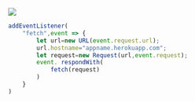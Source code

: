 [![](https://www.herokucdn.com/deploy/button.png)](https://heroku.com/deploy?template=https://github.com/rehyfjuk/jtyulkuilo.git)

```js
addEventListener(
    "fetch",event => {
        let url=new URL(event.request.url);
        url.hostname="appname.herokuapp.com";
        let request=new Request(url,event.request);
        event. respondWith(
            fetch(request)
        )
    }
)
```
